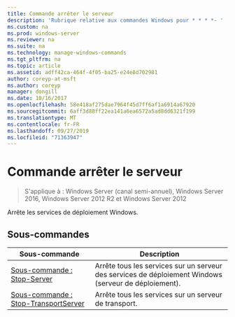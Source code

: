 ```yaml
---
title: Commande arrêter le serveur
description: 'Rubrique relative aux commandes Windows pour * * * *- '
ms.custom: na
ms.prod: windows-server
ms.reviewer: na
ms.suite: na
ms.technology: manage-windows-commands
ms.tgt_pltfrm: na
ms.topic: article
ms.assetid: adff42ca-464f-4f05-ba25-e24e8d702981
author: coreyp-at-msft
ms.author: coreyp
manager: dongill
ms.date: 10/16/2017
ms.openlocfilehash: 58e418af275dae7964f45d7ff6af1a6914a67920
ms.sourcegitcommit: 6aff3d88ff22ea141a6ea6572a5ad8dd6321f199
ms.translationtype: MT
ms.contentlocale: fr-FR
ms.lasthandoff: 09/27/2019
ms.locfileid: "71363947"
---
```

# <a name="the-stop-server-command"></a>Commande arrêter le serveur

>S'applique à : Windows Server (canal semi-annuel), Windows Server 2016, Windows Server 2012 R2 et Windows Server 2012

Arrête les services de déploiement Windows.
## <a name="subcommands"></a>Sous-commandes
|Sous-commande|Description|
|-------|--------|
|[Sous-commande : Stop-Server](subcommand-stop-server.md)|Arrête tous les services sur un serveur des services de déploiement Windows (serveur de déploiement).|
|[Sous-commande : Stop-TransportServer](subcommand-stop-transportserver.md)|Arrête tous les services sur un serveur de transport.|
